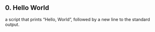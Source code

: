 ## 0. Hello World
a script that prints “Hello, World”, followed by a new line to the standard output.
